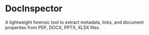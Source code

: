 # DocInspector
A lightweight forensic tool to extract metadata, links, and document properties from PDF, DOCX, PPTX, XLSX files.
